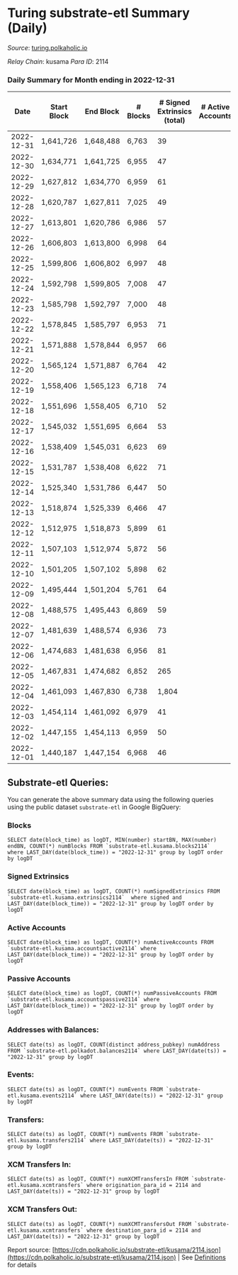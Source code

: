# Turing substrate-etl Summary (Daily)

_Source_: [turing.polkaholic.io](https://turing.polkaholic.io)

*Relay Chain*: kusama
*Para ID*: 2114



### Daily Summary for Month ending in 2022-12-31


| Date | Start Block | End Block | # Blocks | # Signed Extrinsics (total) | # Active Accounts | # Passive | # New | # Addresses with Balances | # Events | # Transfers | # XCM Transfers In | # XCM Transfers Out | Issues | 
| ---- | ----------- | --------- | -------- | --------------------------- | ----------------- | --------- | ----- | ------------------------- | -------- | ----------- | ------------------ | ------------------- | ------ |
| 2022-12-31 | 1,641,726 | 1,648,488 | 6,763 | 39 |  |  |  | 1,716 | 38,094 | 6  |   | 4  |  |
| 2022-12-30 | 1,634,771 | 1,641,725 | 6,955 | 47 |  |  |  | 1,716 | 39,008 | 8  |   | 5  |  |
| 2022-12-29 | 1,627,812 | 1,634,770 | 6,959 | 61 |  |  |  | 1,716 | 41,373 | 11  |   | 5  |  |
| 2022-12-28 | 1,620,787 | 1,627,811 | 7,025 | 49 |  |  |  | 1,716 | 41,332 | 9  |   | 5  |  |
| 2022-12-27 | 1,613,801 | 1,620,786 | 6,986 | 57 |  |  |  | 1,713 | 39,039 | 11  |   | 6  |  |
| 2022-12-26 | 1,606,803 | 1,613,800 | 6,998 | 64 |  |  |  | 1,710 | 41,319 | 8  |   | 4  |  |
| 2022-12-25 | 1,599,806 | 1,606,802 | 6,997 | 48 |  |  |  |  | 41,344 | 10  |   | 5  |  |
| 2022-12-24 | 1,592,798 | 1,599,805 | 7,008 | 47 |  |  |  |  | 39,078 | 5  | 1  | 2  |  |
| 2022-12-23 | 1,585,798 | 1,592,797 | 7,000 | 48 |  |  |  |  | 41,309 | 8  |   | 3  |  |
| 2022-12-22 | 1,578,845 | 1,585,797 | 6,953 | 71 |  |  |  |  | 41,361 | 19  |   | 12  |  |
| 2022-12-21 | 1,571,888 | 1,578,844 | 6,957 | 66 |  |  |  |  | 39,069 | 14  |   | 5  |  |
| 2022-12-20 | 1,565,124 | 1,571,887 | 6,764 | 42 |  |  |  |  | 40,624 | 3  | 2  | 3  |  |
| 2022-12-19 | 1,558,406 | 1,565,123 | 6,718 | 74 |  |  |  |  | 38,371 | 13  |   | 6  |  |
| 2022-12-18 | 1,551,696 | 1,558,405 | 6,710 | 52 |  |  |  | 1,711 | 38,105 | 6  | 2  | 4  |  |
| 2022-12-17 | 1,545,032 | 1,551,695 | 6,664 | 53 |  |  |  | 1,711 | 37,940 | 2  |   | 1  |  |
| 2022-12-16 | 1,538,409 | 1,545,031 | 6,623 | 69 |  |  |  | 1,711 | 37,937 | 19  | 3  | 7  |  |
| 2022-12-15 | 1,531,787 | 1,538,408 | 6,622 | 71 |  |  |  | 1,705 | 37,796 | 7  | 3  | 2  |  |
| 2022-12-14 | 1,525,340 | 1,531,786 | 6,447 | 50 |  |  |  | 1,706 | 35,768 | 6  | 4  | 3  |  |
| 2022-12-13 | 1,518,874 | 1,525,339 | 6,466 | 47 |  |  |  | 1,706 | 37,303 | 6  |   | 4  |  |
| 2022-12-12 | 1,512,975 | 1,518,873 | 5,899 | 61 |  |  |  | 1,706 | 31,793 | 9  | 1  | 3  |  |
| 2022-12-11 | 1,507,103 | 1,512,974 | 5,872 | 56 |  |  |  |  | 33,783 | 7  |   | 3  |  |
| 2022-12-10 | 1,501,205 | 1,507,102 | 5,898 | 62 |  |  |  | 1,706 | 33,904 | 3  | 2  | 3  |  |
| 2022-12-09 | 1,495,444 | 1,501,204 | 5,761 | 64 |  |  |  | 1,706 | 33,534 | 5  | 1  | 3  |  |
| 2022-12-08 | 1,488,575 | 1,495,443 | 6,869 | 59 |  |  |  | 1,704 | 37,817 | 12  | 5  | 5  |  |
| 2022-12-07 | 1,481,639 | 1,488,574 | 6,936 | 73 |  |  |  | 1,704 | 40,100 | 11  | 2  | 7  |  |
| 2022-12-06 | 1,474,683 | 1,481,638 | 6,956 | 81 |  |  |  | 1,704 | 37,950 | 20  | 3  | 8  |  |
| 2022-12-05 | 1,467,831 | 1,474,682 | 6,852 | 265 |  |  |  | 1,703 | 40,963 | 1,003  | 2  | 23  |  |
| 2022-12-04 | 1,461,093 | 1,467,830 | 6,738 | 1,804 |  |  |  | 1,699 | 50,436 | 468  |   | 6  |  |
| 2022-12-03 | 1,454,114 | 1,461,092 | 6,979 | 41 |  |  |  | 1,695 | 39,133 | 7  |   | 5  |  |
| 2022-12-02 | 1,447,155 | 1,454,113 | 6,959 | 50 |  |  |  | 1,695 | 37,080 | 11  | 2  | 4  |  |
| 2022-12-01 | 1,440,187 | 1,447,154 | 6,968 | 46 |  |  |  | 1,694 | 39,085 | 6  | 3  | 3  |  |

## Substrate-etl Queries:
You can generate the above summary data using the following queries using the public dataset `substrate-etl` in Google BigQuery:


### Blocks
```
SELECT date(block_time) as logDT, MIN(number) startBN, MAX(number) endBN, COUNT(*) numBlocks FROM `substrate-etl.kusama.blocks2114`  where LAST_DAY(date(block_time)) = "2022-12-31" group by logDT order by logDT
```


### Signed Extrinsics
```
SELECT date(block_time) as logDT, COUNT(*) numSignedExtrinsics FROM `substrate-etl.kusama.extrinsics2114`  where signed and LAST_DAY(date(block_time)) = "2022-12-31" group by logDT order by logDT
```


### Active Accounts
```
SELECT date(block_time) as logDT, COUNT(*) numActiveAccounts FROM `substrate-etl.kusama.accountsactive2114` where LAST_DAY(date(block_time)) = "2022-12-31" group by logDT order by logDT
```


### Passive Accounts
```
SELECT date(block_time) as logDT, COUNT(*) numPassiveAccounts FROM `substrate-etl.kusama.accountspassive2114` where LAST_DAY(date(block_time)) = "2022-12-31" group by logDT order by logDT
```


### Addresses with Balances:
```
SELECT date(ts) as logDT, COUNT(distinct address_pubkey) numAddress FROM `substrate-etl.polkadot.balances2114` where LAST_DAY(date(ts)) = "2022-12-31" group by logDT
```


### Events:
```
SELECT date(ts) as logDT, COUNT(*) numEvents FROM `substrate-etl.kusama.events2114` where LAST_DAY(date(ts)) = "2022-12-31" group by logDT
```


### Transfers:
```
SELECT date(ts) as logDT, COUNT(*) numEvents FROM `substrate-etl.kusama.transfers2114` where LAST_DAY(date(ts)) = "2022-12-31" group by logDT
```


### XCM Transfers In:
```
SELECT date(ts) as logDT, COUNT(*) numXCMTransfersIn FROM `substrate-etl.kusama.xcmtransfers` where origination_para_id = 2114 and LAST_DAY(date(ts)) = "2022-12-31" group by logDT
```


### XCM Transfers Out:
```
SELECT date(ts) as logDT, COUNT(*) numXCMTransfersOut FROM `substrate-etl.kusama.xcmtransfers` where destination_para_id = 2114 and LAST_DAY(date(ts)) = "2022-12-31" group by logDT
```



Report source: [https://cdn.polkaholic.io/substrate-etl/kusama/2114.json](https://cdn.polkaholic.io/substrate-etl/kusama/2114.json) | See [Definitions](/DEFINITIONS.md) for details
